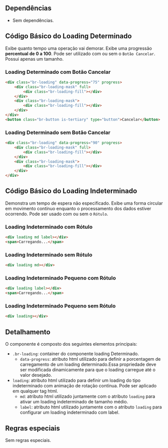 ## Dependências

-   Sem dependências.

## Código Básico do Loading Determinado

Exibe quanto tempo uma operação vai demorar. Exibe uma progressão **percentual de 0 a 100**. Pode ser utilizado com ou sem o `Botão Cancelar`. Possui apenas um tamanho.

### Loading Determinado com Botão Cancelar

```html
<div class="br-loading" data-progress="75" progress>
    <div class="br-loading-mask" full>
        <div class="br-loading-fill"></div>
    </div>
    <div class="br-loading-mask">
        <div class="br-loading-fill"></div>
    </div>
</div>
<button class="br-button is-tertiary" type="button">Cancelar</button>
```

### Loading Determinado sem Botão Cancelar

```html
<div class="br-loading" data-progress="90" progress>
    <div class="br-loading-mask" full>
        <div class="br-loading-fill"></div>
    </div>
    <div class="br-loading-mask">
        <div class="br-loading-fill"></div>
    </div>
</div>
```

## Código Básico do Loading Indeterminado

Demonstra um tempo de espera não especificado. Exibe uma forma circular em movimento contínuo enquanto o processamento dos dados estiver ocorrendo. Pode ser usado com ou sem o `Rótulo`.

### Loading Indeterminado com Rótulo

```html
<div loading md label></div>
<span>Carregando...</span>
```

### Loading Indeterminado sem Rótulo

```html
<div loading md></div>
```

### Loading Indeterminado Pequeno com Rótulo

```html
<div loading label></div>
<span>Carregando...</span>
```

### Loading Indeterminado Pequeno sem Rótulo

```html
<div loading></div>
```

## Detalhamento

O componente é composto dos seguintes elementos principais:

-   `.br-loading`: container do componente loading Determinado.
    -   `data-progress`: atributo html utilizado para definir a porcentagem de carregamento de um loading determinado.Essa propriedade deve ser modificada dinamicamente para que o loading carregue até o valor desejado.
-   `loading`: atributo html utilizado para definir um loading do tipo indeterminado com animação de rotação contínua. Pode ser aplicado em qualquer tag html.
    -   `md`: atributo html utilizado juntamente com o atributo `loading` para ativar um loading indeterminado de tamanho médio.
    -   `label`: atributo html utilizado juntamente com o atributo `loading` para configurar um loading indeterminado com label.

## Regras especiais

Sem regras especiais.
